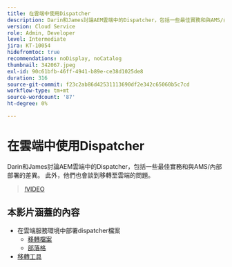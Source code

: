 ```yaml
---
title: 在雲端中使用Dispatcher
description: Darin和James討論AEM雲端中的Dispatcher，包括一些最佳實務和與AMS/內部部署的差異。 此外，他們也會談到移轉至雲端的問題。
version: Cloud Service
role: Admin, Developer
level: Intermediate
jira: KT-10054
hidefromtoc: true
recommendations: noDisplay, noCatalog
thumbnail: 342067.jpeg
exl-id: 90c61bfb-46ff-4941-b89e-ce38d1025de8
duration: 316
source-git-commit: f23c2ab86d42531113690df2e342c65060b5c7cd
workflow-type: tm+mt
source-wordcount: '87'
ht-degree: 0%

---
```



# 在雲端中使用Dispatcher

Darin和James討論AEM雲端中的Dispatcher，包括一些最佳實務和與AMS/內部部署的差異。 此外，他們也會談到移轉至雲端的問題。

>[!VIDEO](https://video.tv.adobe.com/v/342067?quality=12&learn=on)

## 本影片涵蓋的內容

+ 在雲端服務環境中部署dispatcher檔案
   + [移轉檔案](https://experienceleague.adobe.com/docs/experience-manager-cloud-manager/using/getting-started/dispatcher-configurations.html)
   + [部落格](https://medium.com/adobetech/migrating-a-dispatcher-configuration-from-managed-services-to-aem-as-a-cloud-service-fa8a80d242ee)
+ [移轉工具](https://github.com/adobe/aio-cli-plugin-aem-cloud-service-migration)

